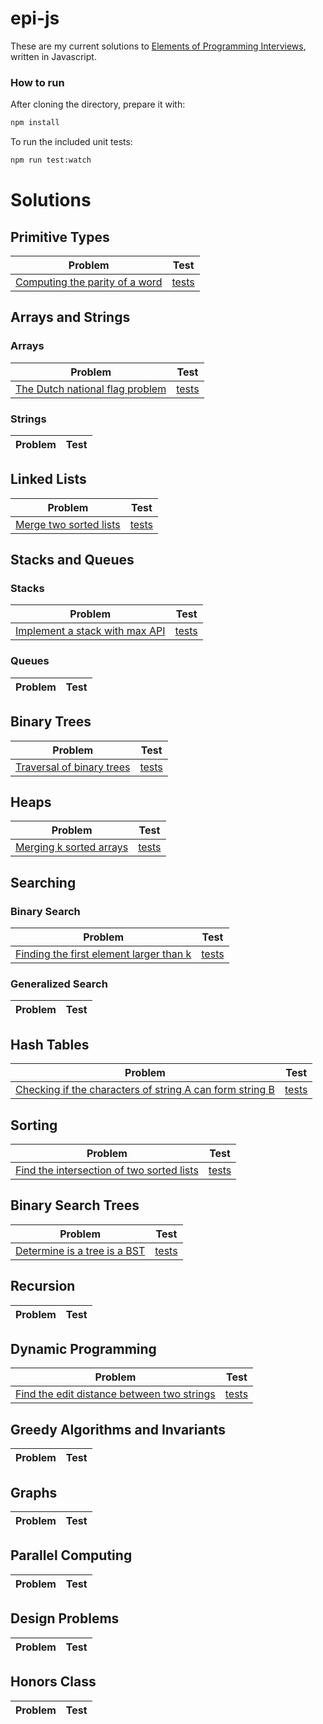 epi-js
======

These are my current solutions to [Elements of Programming Interviews][1], written in Javascript.

### How to run
After cloning the directory, prepare it with:
```bash
npm install
```

To run the included unit tests:
```bash
npm run test:watch
```

Solutions
=========

Primitive Types
---------------

| Problem                                                                  | Test         |
|--------------------------------------------------------------------------|:------------:|
| [Computing the parity of a word][2]                                      | [tests][3]   |

Arrays and Strings
-----------------

### Arrays

| Problem                                                                  | Test         |
|--------------------------------------------------------------------------|:------------:|
| [The Dutch national flag problem][4]                                     | [tests][5]   |


### Strings

| Problem                                                                  | Test         |
|--------------------------------------------------------------------------|:------------:|


Linked Lists
------------

| Problem                                                                  | Test         |
|--------------------------------------------------------------------------|:------------:|
| [Merge two sorted lists][6]                                              | [tests][7]   |


Stacks and Queues
-----------------

### Stacks

| Problem                                                                  | Test         |
|--------------------------------------------------------------------------|:------------:|
| [Implement a stack with max API][8]                                      | [tests][9]   |


### Queues

| Problem                                                                  | Test         |
|--------------------------------------------------------------------------|:------------:|


Binary Trees
------------

| Problem                                                                  | Test         |
|--------------------------------------------------------------------------|:------------:|
| [Traversal of binary trees][10]                                          | [tests][11]  |

Heaps
-----

| Problem                                                                  | Test         |
|--------------------------------------------------------------------------|:------------:|
| [Merging k sorted arrays][12]                                            | [tests][13]  |

Searching
---------

### Binary Search

| Problem                                                                  | Test         |
|--------------------------------------------------------------------------|:------------:|
| [Finding the first element larger than k][14]                            | [tests][15]  |

### Generalized Search

| Problem                                                                  | Test         |
|--------------------------------------------------------------------------|:------------:|

Hash Tables
-----------

| Problem                                                                  | Test         |
|--------------------------------------------------------------------------|:------------:|
| [Checking if the characters of string A can form string B][16]           | [tests][17]  |

Sorting
-------

| Problem                                                                  | Test         |
|--------------------------------------------------------------------------|:------------:|
| [Find the intersection of two sorted lists][18]                          | [tests][19]  |

Binary Search Trees
-------------------

| Problem                                                                  | Test         |
|--------------------------------------------------------------------------|:------------:|
| [Determine is a tree is a BST][20]                                       | [tests][21]  |

Recursion
---------

| Problem                                                                  | Test         |
|--------------------------------------------------------------------------|:------------:|

Dynamic Programming
-------------------

| Problem                                                                  | Test         |
|--------------------------------------------------------------------------|:------------:|
| [Find the edit distance between two strings][21]                         | [tests][22]  |

Greedy Algorithms and Invariants
--------------------------------

| Problem                                                                  | Test         |
|--------------------------------------------------------------------------|:------------:|

Graphs
------

| Problem                                                                  | Test         |
|--------------------------------------------------------------------------|:------------:|

Parallel Computing
------------------

| Problem                                                                  | Test         |
|--------------------------------------------------------------------------|:------------:|

Design Problems
---------------

| Problem                                                                  | Test         |
|--------------------------------------------------------------------------|:------------:|

Honors Class
------------

| Problem                                                                  | Test         |
|--------------------------------------------------------------------------|:------------:|

[1]:   http://elementsofprogramminginterviews.com
[2]:   src/ch05-ptypes/p05-01.js
[3]:   src/ch05-ptypes/p05-01.spec.js
[4]:   src/ch06-arrays/p06-01.js
[5]:   src/ch06-arrays/p06-01.spec.js
[6]:   src/ch07-linkedLists/p07-01.js
[7]:   src/ch07-linkedLists/p07-01.spec.js
[8]:   src/ch08-stacksAndQueues/p08-01.js
[9]:   src/ch08-stacksAndQueues/p08-01.spec.js
[10]:  src/ch09-bTrees/p09-05.js
[11]:  src/ch09-bTrees/p09-05.spec.js
[12]:  src/ch10-heaps/p10-01.js
[13]:  src/ch10-heaps/p10-01.spec.js
[14]:  src/ch11-searching/p11-02.js
[15]:  src/ch11-searching/p11-02.js
[16]:  src/ch12-hashtables/p12-09.js
[17]:  src/ch12-hashtables/p12-09.spec.js
[18]:  src/ch13-sorting/p13-05.js
[19]:  src/ch13-sorting/p13-05.spec.js
[20]:  src/ch14-bst/p14-01.js
[21]:  src/ch14-bst/p14-01.spec.js
[22]:  src/ch15-meta/p15-11.js
[23]:  src/ch15-meta/p15-11.spec.js
